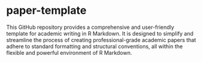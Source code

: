 # paper-template
This GitHub repository provides a comprehensive and user-friendly template for academic writing in R Markdown. It is designed to simplify and streamline the process of creating professional-grade academic papers that adhere to standard formatting and structural conventions, all within the flexible and powerful environment of R Markdown.
